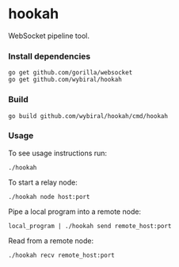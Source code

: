 # hookah
WebSocket pipeline tool.

### Install dependencies
```
go get github.com/gorilla/websocket
go get github.com/wybiral/hookah
```
### Build
```
go build github.com/wybiral/hookah/cmd/hookah
```
### Usage
To see usage instructions run:
```
./hookah
```
To start a relay node:
```
./hookah node host:port
```
Pipe a local program into a remote node:
```
local_program | ./hookah send remote_host:port
```
Read from a remote node:
```
./hookah recv remote_host:port
```
